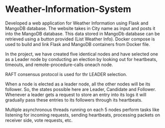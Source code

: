 # Weather-Information-System

Developed a web application for Weather Information using Flask and MangoDB database.
The website takes in City name as input and posts it into the MangoDB database. This data stored in MangoDb database can be retrieved using a 
button provided (List Weather Info). Docker compose is used to build and link Flask and MangoDB containers from Docker file.

In the project, we have created five identical nodes and have selected one as a Leader node by conducting an election by looking out for heartbeats, 
timeouts, and remote-procedure-calls oneach node.

RAFT consensus protocol is used for thr LEADER selection.

When a node is elected as a leader node, all the other nodes will be its follower. So, the states possible here are Leader, Candidate and Follower.
Whenever a leader gets a request to store an entry into its logs it will gradually pass these entries to its followers through its heartbeats.

Multiple asynchronous threads running on each 5 nodes perform tasks like listening for incoming requests, sending heartbeats, processing packets
on receiver side, vote requests, etc.
